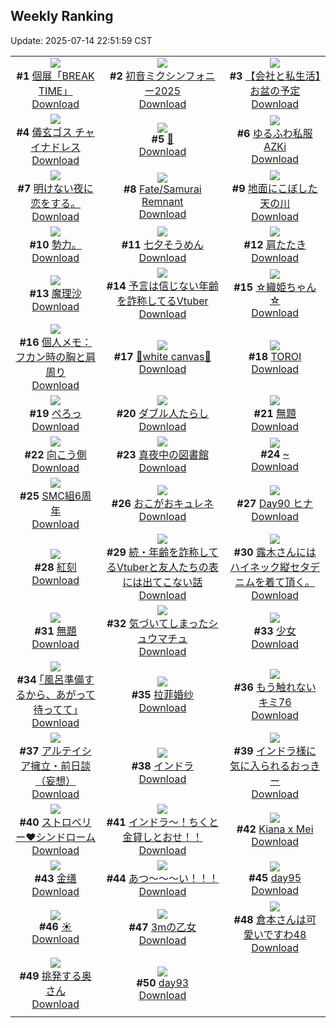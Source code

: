## Weekly Ranking
Update: 2025-07-14 22:51:59 CST

|      |      |      |
| :----: | :----: | :----: |
| ![](https://i.pixiv.re/c/240x480/img-master/img/2025/07/08/00/00/06/132437464_p0_master1200.jpg)<br>**#1** [個展「BREAK TIME」](https://www.pixiv.net/artworks/132437464)<br>[Download](https://i.pixiv.re/img-original/img/2025/07/08/00/00/06/132437464_p0.png) | ![](https://i.pixiv.re/c/240x480/img-master/img/2025/07/09/01/00/16/132477259_p0_master1200.jpg)<br>**#2** [初音ミクシンフォニー2025](https://www.pixiv.net/artworks/132477259)<br>[Download](https://i.pixiv.re/img-original/img/2025/07/09/01/00/16/132477259_p0.png) | ![](https://i.pixiv.re/c/240x480/img-master/img/2025/07/08/12/00/14/132451803_p0_master1200.jpg)<br>**#3** [【会社と私生活】お盆の予定](https://www.pixiv.net/artworks/132451803)<br>[Download](https://i.pixiv.re/img-original/img/2025/07/08/12/00/14/132451803_p0.jpg) |
| ![](https://i.pixiv.re/c/240x480/img-master/img/2025/07/08/00/00/07/132437481_p0_master1200.jpg)<br>**#4** [儀玄ゴス チャイナドレス](https://www.pixiv.net/artworks/132437481)<br>[Download](https://i.pixiv.re/img-original/img/2025/07/08/00/00/07/132437481_p0.png) | ![](https://i.pixiv.re/c/240x480/img-master/img/2025/07/08/00/00/11/132437512_p0_master1200.jpg)<br>**#5** [🎋](https://www.pixiv.net/artworks/132437512)<br>[Download](https://i.pixiv.re/img-original/img/2025/07/08/00/00/11/132437512_p0.jpg) | ![](https://i.pixiv.re/c/240x480/img-master/img/2025/07/07/00/00/27/132397538_p0_master1200.jpg)<br>**#6** [ゆるふわ私服AZKi](https://www.pixiv.net/artworks/132397538)<br>[Download](https://i.pixiv.re/img-original/img/2025/07/07/00/00/27/132397538_p0.jpg) |
| ![](https://i.pixiv.re/c/240x480/img-master/img/2025/07/08/18/53/59/132461421_p0_master1200.jpg)<br>**#7** [明けない夜に恋をする。](https://www.pixiv.net/artworks/132461421)<br>[Download](https://i.pixiv.re/img-original/img/2025/07/08/18/53/59/132461421_p0.jpg) | ![](https://i.pixiv.re/c/240x480/img-master/img/2025/07/08/00/00/10/132437501_p0_master1200.jpg)<br>**#8** [Fate/Samurai Remnant](https://www.pixiv.net/artworks/132437501)<br>[Download](https://i.pixiv.re/img-original/img/2025/07/08/00/00/10/132437501_p0.jpg) | ![](https://i.pixiv.re/c/240x480/img-master/img/2025/07/07/11/38/22/132397946_p0_master1200.jpg)<br>**#9** [地面にこぼした天の川](https://www.pixiv.net/artworks/132397946)<br>[Download](https://i.pixiv.re/img-original/img/2025/07/07/11/38/22/132397946_p0.png) |
| ![](https://i.pixiv.re/c/240x480/img-master/img/2025/07/08/19/06/32/132461842_p0_master1200.jpg)<br>**#10** [勢力。](https://www.pixiv.net/artworks/132461842)<br>[Download](https://i.pixiv.re/img-original/img/2025/07/08/19/06/32/132461842_p0.jpg) | ![](https://i.pixiv.re/c/240x480/img-master/img/2025/07/07/20/30/04/132426933_p0_master1200.jpg)<br>**#11** [七夕そうめん](https://www.pixiv.net/artworks/132426933)<br>[Download](https://i.pixiv.re/img-original/img/2025/07/07/20/30/04/132426933_p0.png) | ![](https://i.pixiv.re/c/240x480/img-master/img/2025/07/08/20/06/44/132464275_p0_master1200.jpg)<br>**#12** [肩たたき](https://www.pixiv.net/artworks/132464275)<br>[Download](https://i.pixiv.re/img-original/img/2025/07/08/20/06/44/132464275_p0.jpg) |
| ![](https://i.pixiv.re/c/240x480/img-master/img/2025/07/07/02/21/59/132403274_p0_master1200.jpg)<br>**#13** [魔理沙](https://www.pixiv.net/artworks/132403274)<br>[Download](https://i.pixiv.re/img-original/img/2025/07/07/02/21/59/132403274_p0.jpg) | ![](https://i.pixiv.re/c/240x480/img-master/img/2025/07/08/21/10/10/132466893_p0_master1200.jpg)<br>**#14** [予言は信じない年齢を詐称してるVtuber](https://www.pixiv.net/artworks/132466893)<br>[Download](https://i.pixiv.re/img-original/img/2025/07/08/21/10/10/132466893_p0.png) | ![](https://i.pixiv.re/c/240x480/img-master/img/2025/07/07/17/57/33/132420919_p0_master1200.jpg)<br>**#15** [☆織姫ちゃん☆](https://www.pixiv.net/artworks/132420919)<br>[Download](https://i.pixiv.re/img-original/img/2025/07/07/17/57/33/132420919_p0.jpg) |
| ![](https://i.pixiv.re/c/240x480/img-master/img/2025/07/08/06/00/07/132445758_p0_master1200.jpg)<br>**#16** [個人メモ：フカン時の胸と肩周り](https://www.pixiv.net/artworks/132445758)<br>[Download](https://i.pixiv.re/img-original/img/2025/07/08/06/00/07/132445758_p0.jpg) | ![](https://i.pixiv.re/c/240x480/img-master/img/2025/07/08/12/41/01/132452718_p0_master1200.jpg)<br>**#17** [🤍white canvas🤍](https://www.pixiv.net/artworks/132452718)<br>[Download](https://i.pixiv.re/img-original/img/2025/07/08/12/41/01/132452718_p0.jpg) | ![](https://i.pixiv.re/c/240x480/img-master/img/2025/07/08/12/22/53/132452367_p0_master1200.jpg)<br>**#18** [TOROI](https://www.pixiv.net/artworks/132452367)<br>[Download](https://i.pixiv.re/img-original/img/2025/07/08/12/22/53/132452367_p0.png) |
| ![](https://i.pixiv.re/c/240x480/img-master/img/2025/07/08/07/10/38/132446951_p0_master1200.jpg)<br>**#19** [ぺろっ](https://www.pixiv.net/artworks/132446951)<br>[Download](https://i.pixiv.re/img-original/img/2025/07/08/07/10/38/132446951_p0.jpg) | ![](https://i.pixiv.re/c/240x480/img-master/img/2025/07/07/16/00/02/132418034_p0_master1200.jpg)<br>**#20** [ダブル人たらし](https://www.pixiv.net/artworks/132418034)<br>[Download](https://i.pixiv.re/img-original/img/2025/07/07/16/00/02/132418034_p0.png) | ![](https://i.pixiv.re/c/240x480/img-master/img/2025/07/08/09/57/25/132449599_p0_master1200.jpg)<br>**#21** [無題](https://www.pixiv.net/artworks/132449599)<br>[Download](https://i.pixiv.re/img-original/img/2025/07/08/09/57/25/132449599_p0.png) |
| ![](https://i.pixiv.re/c/240x480/img-master/img/2025/07/08/21/42/13/132468220_p0_master1200.jpg)<br>**#22** [向こう側](https://www.pixiv.net/artworks/132468220)<br>[Download](https://i.pixiv.re/img-original/img/2025/07/08/21/42/13/132468220_p0.png) | ![](https://i.pixiv.re/c/240x480/img-master/img/2025/07/08/00/02/33/132437960_p0_master1200.jpg)<br>**#23** [真夜中の図書館](https://www.pixiv.net/artworks/132437960)<br>[Download](https://i.pixiv.re/img-original/img/2025/07/08/00/02/33/132437960_p0.png) | ![](https://i.pixiv.re/c/240x480/img-master/img/2025/07/08/00/37/49/132439582_p0_master1200.jpg)<br>**#24** [~](https://www.pixiv.net/artworks/132439582)<br>[Download](https://i.pixiv.re/img-original/img/2025/07/08/00/37/49/132439582_p0.jpg) |
| ![](https://i.pixiv.re/c/240x480/img-master/img/2025/07/08/21/46/21/132468374_p0_master1200.jpg)<br>**#25** [SMC組6周年](https://www.pixiv.net/artworks/132468374)<br>[Download](https://i.pixiv.re/img-original/img/2025/07/08/21/46/21/132468374_p0.jpg) | ![](https://i.pixiv.re/c/240x480/img-master/img/2025/07/08/00/02/00/132437902_p0_master1200.jpg)<br>**#26** [おこがおキュレネ](https://www.pixiv.net/artworks/132437902)<br>[Download](https://i.pixiv.re/img-original/img/2025/07/08/00/02/00/132437902_p0.png) | ![](https://i.pixiv.re/c/240x480/img-master/img/2025/07/08/00/00/07/132437473_p0_master1200.jpg)<br>**#27** [Day90 ヒナ](https://www.pixiv.net/artworks/132437473)<br>[Download](https://i.pixiv.re/img-original/img/2025/07/08/00/00/07/132437473_p0.jpg) |
| ![](https://i.pixiv.re/c/240x480/img-master/img/2025/07/07/00/00/16/132397449_p0_master1200.jpg)<br>**#28** [紅刻](https://www.pixiv.net/artworks/132397449)<br>[Download](https://i.pixiv.re/img-original/img/2025/07/07/00/00/16/132397449_p0.png) | ![](https://i.pixiv.re/c/240x480/img-master/img/2025/07/07/21/20/05/132429341_p0_master1200.jpg)<br>**#29** [続・年齢を詐称してるVtuberと友人たちの表には出てこない話](https://www.pixiv.net/artworks/132429341)<br>[Download](https://i.pixiv.re/img-original/img/2025/07/07/21/20/05/132429341_p0.png) | ![](https://i.pixiv.re/c/240x480/img-master/img/2025/07/08/02/11/08/132442331_p0_master1200.jpg)<br>**#30** [露木さんにはハイネック縦セタデニムを着て頂く。](https://www.pixiv.net/artworks/132442331)<br>[Download](https://i.pixiv.re/img-original/img/2025/07/08/02/11/08/132442331_p0.png) |
| ![](https://i.pixiv.re/c/240x480/img-master/img/2025/07/08/22/26/11/132470230_p0_master1200.jpg)<br>**#31** [無題](https://www.pixiv.net/artworks/132470230)<br>[Download](https://i.pixiv.re/img-original/img/2025/07/08/22/26/11/132470230_p0.jpg) | ![](https://i.pixiv.re/c/240x480/img-master/img/2025/07/08/23/17/50/132472660_p0_master1200.jpg)<br>**#32** [気づいてしまったシュウマチュ](https://www.pixiv.net/artworks/132472660)<br>[Download](https://i.pixiv.re/img-original/img/2025/07/08/23/17/50/132472660_p0.jpg) | ![](https://i.pixiv.re/c/240x480/img-master/img/2025/07/07/17/57/32/132420917_p0_master1200.jpg)<br>**#33** [少女](https://www.pixiv.net/artworks/132420917)<br>[Download](https://i.pixiv.re/img-original/img/2025/07/07/17/57/32/132420917_p0.png) |
| ![](https://i.pixiv.re/c/240x480/img-master/img/2025/07/07/17/14/52/132419805_p0_master1200.jpg)<br>**#34** [｢風呂準備するから、あがって待ってて｣](https://www.pixiv.net/artworks/132419805)<br>[Download](https://i.pixiv.re/img-original/img/2025/07/07/17/14/52/132419805_p0.jpg) | ![](https://i.pixiv.re/c/240x480/img-master/img/2025/07/08/00/03/20/132438036_p0_master1200.jpg)<br>**#35** [拉菲婚纱](https://www.pixiv.net/artworks/132438036)<br>[Download](https://i.pixiv.re/img-original/img/2025/07/08/00/03/20/132438036_p0.png) | ![](https://i.pixiv.re/c/240x480/img-master/img/2025/07/08/18/09/06/132460131_p0_master1200.jpg)<br>**#36** [もう触れないキミ76](https://www.pixiv.net/artworks/132460131)<br>[Download](https://i.pixiv.re/img-original/img/2025/07/08/18/09/06/132460131_p0.jpg) |
| ![](https://i.pixiv.re/c/240x480/img-master/img/2025/07/08/18/36/54/132460982_p0_master1200.jpg)<br>**#37** [アルテイシア擁立・前日談（妄想）](https://www.pixiv.net/artworks/132460982)<br>[Download](https://i.pixiv.re/img-original/img/2025/07/08/18/36/54/132460982_p0.png) | ![](https://i.pixiv.re/c/240x480/img-master/img/2025/07/08/23/27/45/132473084_p0_master1200.jpg)<br>**#38** [インドラ](https://www.pixiv.net/artworks/132473084)<br>[Download](https://i.pixiv.re/img-original/img/2025/07/08/23/27/45/132473084_p0.jpg) | ![](https://i.pixiv.re/c/240x480/img-master/img/2025/07/08/21/31/40/132467842_p0_master1200.jpg)<br>**#39** [インドラ様に気に入られるおっきー](https://www.pixiv.net/artworks/132467842)<br>[Download](https://i.pixiv.re/img-original/img/2025/07/08/21/31/40/132467842_p0.jpg) |
| ![](https://i.pixiv.re/c/240x480/img-master/img/2025/07/08/00/15/31/132438635_p0_master1200.jpg)<br>**#40** [ストロベリー❤シンドローム](https://www.pixiv.net/artworks/132438635)<br>[Download](https://i.pixiv.re/img-original/img/2025/07/08/00/15/31/132438635_p0.png) | ![](https://i.pixiv.re/c/240x480/img-master/img/2025/07/08/21/01/17/132466508_p0_master1200.jpg)<br>**#41** [インドラ～！ちくと金貸しとおせ！！](https://www.pixiv.net/artworks/132466508)<br>[Download](https://i.pixiv.re/img-original/img/2025/07/08/21/01/17/132466508_p0.jpg) | ![](https://i.pixiv.re/c/240x480/img-master/img/2025/07/08/01/09/32/132440728_p0_master1200.jpg)<br>**#42** [Kiana x Mei](https://www.pixiv.net/artworks/132440728)<br>[Download](https://i.pixiv.re/img-original/img/2025/07/08/01/09/32/132440728_p0.png) |
| ![](https://i.pixiv.re/c/240x480/img-master/img/2025/07/08/00/29/01/132439160_p0_master1200.jpg)<br>**#43** [金缮](https://www.pixiv.net/artworks/132439160)<br>[Download](https://i.pixiv.re/img-original/img/2025/07/08/00/29/01/132439160_p0.jpg) | ![](https://i.pixiv.re/c/240x480/img-master/img/2025/07/08/00/00/12/132437515_p0_master1200.jpg)<br>**#44** [あつ〜〜〜い！！！](https://www.pixiv.net/artworks/132437515)<br>[Download](https://i.pixiv.re/img-original/img/2025/07/08/00/00/12/132437515_p0.png) | ![](https://i.pixiv.re/c/240x480/img-master/img/2025/07/07/03/26/06/132404465_p0_master1200.jpg)<br>**#45** [day95](https://www.pixiv.net/artworks/132404465)<br>[Download](https://i.pixiv.re/img-original/img/2025/07/07/03/26/06/132404465_p0.jpg) |
| ![](https://i.pixiv.re/c/240x480/img-master/img/2025/07/08/13/12/08/132453412_p0_master1200.jpg)<br>**#46** [☀️](https://www.pixiv.net/artworks/132453412)<br>[Download](https://i.pixiv.re/img-original/img/2025/07/08/13/12/08/132453412_p0.jpg) | ![](https://i.pixiv.re/c/240x480/img-master/img/2025/07/08/13/52/08/132454175_p0_master1200.jpg)<br>**#47** [3mの乙女](https://www.pixiv.net/artworks/132454175)<br>[Download](https://i.pixiv.re/img-original/img/2025/07/08/13/52/08/132454175_p0.png) | ![](https://i.pixiv.re/c/240x480/img-master/img/2025/07/08/09/44/44/132449429_p0_master1200.jpg)<br>**#48** [倉本さんは可愛いですわ48](https://www.pixiv.net/artworks/132449429)<br>[Download](https://i.pixiv.re/img-original/img/2025/07/08/09/44/44/132449429_p0.jpg) |
| ![](https://i.pixiv.re/c/240x480/img-master/img/2025/07/08/16/16/36/132457033_p0_master1200.jpg)<br>**#49** [挑発する奥さん](https://www.pixiv.net/artworks/132457033)<br>[Download](https://i.pixiv.re/img-original/img/2025/07/08/16/16/36/132457033_p0.jpg) | ![](https://i.pixiv.re/c/240x480/img-master/img/2025/07/07/03/23/32/132404422_p0_master1200.jpg)<br>**#50** [day93](https://www.pixiv.net/artworks/132404422)<br>[Download](https://i.pixiv.re/img-original/img/2025/07/07/03/23/32/132404422_p0.jpg) |
|      |
